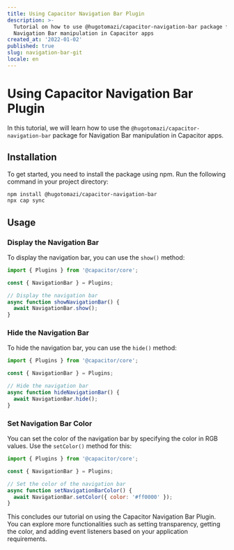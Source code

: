 ```yaml
---
title: Using Capacitor Navigation Bar Plugin
description: >-
  Tutorial on how to use @hugotomazi/capacitor-navigation-bar package for
  Navigation Bar manipulation in Capacitor apps
created_at: '2022-01-02'
published: true
slug: navigation-bar-git
locale: en
---
```


# Using Capacitor Navigation Bar Plugin

In this tutorial, we will learn how to use the `@hugotomazi/capacitor-navigation-bar` package for Navigation Bar manipulation in Capacitor apps.

## Installation

To get started, you need to install the package using npm. Run the following command in your project directory:

```bash
npm install @hugotomazi/capacitor-navigation-bar
npx cap sync
```

## Usage

### Display the Navigation Bar

To display the navigation bar, you can use the `show()` method:

```javascript
import { Plugins } from '@capacitor/core';

const { NavigationBar } = Plugins;

// Display the navigation bar
async function showNavigationBar() {
  await NavigationBar.show();
}
```

### Hide the Navigation Bar

To hide the navigation bar, you can use the `hide()` method:

```javascript
import { Plugins } from '@capacitor/core';

const { NavigationBar } = Plugins;

// Hide the navigation bar
async function hideNavigationBar() {
  await NavigationBar.hide();
}
```

### Set Navigation Bar Color

You can set the color of the navigation bar by specifying the color in RGB values. Use the `setColor()` method for this:

```javascript
import { Plugins } from '@capacitor/core';

const { NavigationBar } = Plugins;

// Set the color of the navigation bar
async function setNavigationBarColor() {
  await NavigationBar.setColor({ color: '#ff0000' });
}
```

This concludes our tutorial on using the Capacitor Navigation Bar Plugin. You can explore more functionalities such as setting transparency, getting the color, and adding event listeners based on your application requirements.
